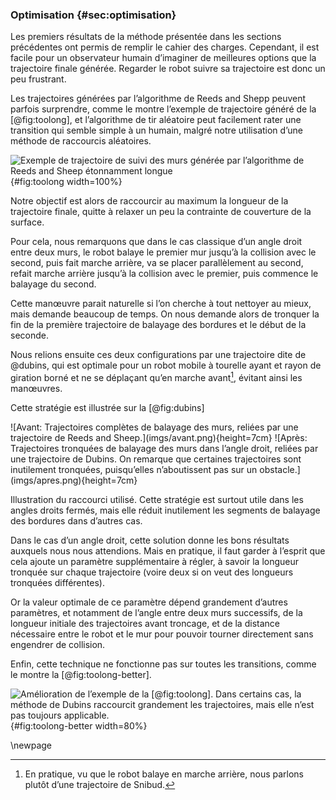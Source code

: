 ### Optimisation {#sec:optimisation}

Les premiers résultats de la méthode présentée dans les sections précédentes ont permis de remplir le cahier des
charges. Cependant, il est facile pour un observateur humain d’imaginer de meilleures options que la trajectoire finale
générée. Regarder le robot suivre sa trajectoire est donc un peu frustrant.

Les trajectoires générées par l’algorithme de Reeds and Shepp peuvent parfois surprendre, comme le montre l’exemple de
trajectoire généré de la [@fig:toolong], et l’algorithme de tir aléatoire peut facilement rater une transition qui
semble simple à un humain, malgré notre utilisation d’une méthode de raccourcis aléatoires.

![Exemple de trajectoire de suivi des murs générée par l’algorithme de Reeds and Sheep étonnamment
longue](imgs/toolong.png){#fig:toolong width=100%}

Notre objectif est alors de raccourcir au maximum la longueur de la trajectoire finale, quitte à relaxer un peu la
contrainte de couverture de la surface.

Pour cela, nous remarquons que dans le cas classique d’un angle droit entre deux murs, le robot balaye le premier mur
jusqu’à la collision avec le second, puis fait marche arrière, va se placer parallèlement au second, refait marche
arrière jusqu’à la collision avec le premier, puis commence le balayage du second.

Cette manœuvre parait naturelle si l’on cherche à tout nettoyer au mieux, mais demande beaucoup de temps. On nous
demande alors de tronquer la fin de la première trajectoire de balayage des bordures et le début de la seconde.

Nous relions ensuite ces deux configurations par une trajectoire dite de @dubins, qui est optimale pour un
robot mobile à tourelle ayant et rayon de giration borné et ne se déplaçant qu’en marche avant[^8], évitant ainsi les
manœuvres.

[^8]: En pratique, vu que le robot balaye en marche arrière, nous parlons plutôt d’une trajectoire de Snibud.

Cette stratégie est illustrée sur la [@fig:dubins]

<div id="fig:dubins">
![Avant: Trajectoires complètes de balayage des murs, reliées par une trajectoire de Reeds and
Sheep.](imgs/avant.png){height=7cm}
![Après: Trajectoires tronquées de balayage des murs dans l’angle droit, reliées par une trajectoire de
Dubins. On remarque que certaines trajectoires sont inutilement tronquées, puisqu’elles n’aboutissent pas sur un
obstacle.](imgs/apres.png){height=7cm}

Illustration du raccourci utilisé. Cette stratégie est surtout utile dans les angles droits fermés, mais elle réduit
inutilement les segments de balayage des bordures dans d’autres cas.
</div>

Dans le cas d’un angle droit, cette solution donne les bons résultats auxquels nous nous attendions. Mais en pratique,
il faut garder à l’esprit que cela ajoute un paramètre supplémentaire à régler, à savoir la longueur tronquée sur
chaque trajectoire (voire deux si on veut des longueurs tronquées différentes).

Or la valeur optimale de ce paramètre dépend grandement d’autres paramètres, et notamment de l’angle entre deux murs
successifs, de la longueur initiale des trajectoires avant troncage, et de la distance nécessaire entre le robot et le
mur pour pouvoir tourner directement sans engendrer de collision.

Enfin, cette technique ne fonctionne pas sur toutes les transitions, comme le montre la [@fig:toolong-better].

![Amélioration de l’exemple de la [@fig:toolong]. Dans certains cas, la méthode de Dubins raccourcit grandement les
trajectoires, mais elle n’est pas toujours applicable.](imgs/toolong-better.png){#fig:toolong-better width=80%}

\newpage

